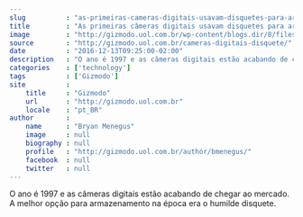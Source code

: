 ```yaml
---
slug          : "as-primeiras-cameras-digitais-usavam-disquetes-para-armazenar-as-fotos"
title         : "As primeiras câmeras digitais usavam disquetes para armazenar as fotos"
image         : "http://gizmodo.uol.com.br/wp-content/blogs.dir/8/files/2016/12/mavica-sony.jpg"
source        : "http://gizmodo.uol.com.br/cameras-digitais-disquete/"
date          : "2016-12-13T09:25:00-02:00"
description   : "O ano é 1997 e as câmeras digitais estão acabando de chegar ao mercado. A melhor opção para armazenamento na época era o humilde disquete."
categories    : ['technology']
tags          : ['Gizmodo']
site          :
    title     : "Gizmodo"
    url       : "http://gizmodo.uol.com.br"
    locale    : "pt_BR"
author        :
    name      : "Bryan Menegus"
    image     : null
    biography : null
    profile   : "http://gizmodo.uol.com.br/author/bmenegus/"
    facebook  : null
    twitter   : null
---
```


O ano é 1997 e as câmeras digitais estão acabando de chegar ao mercado. A melhor opção para armazenamento na época era o humilde disquete.
